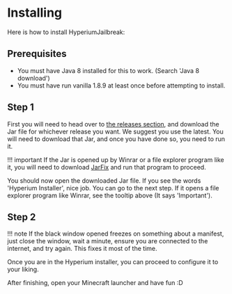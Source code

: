# Installing

Here is how to install HyperiumJailbreak:

## Prerequisites

* You must have Java 8 installed for this to work. (Search 'Java 8 download')
* You must have run vanilla 1.8.9 at least once before attempting to install.

## Step 1

First you will need to head over to [the releases section](https://github.com/hyperiumjailbreak/client/releases), and download the Jar file for whichever release you want. We suggest you use the latest.
You will need to download that Jar, and once you have done so, you need to run it.

!!! important
    If the Jar is opened up by Winrar or a file explorer program
    like it, you will need to download
    [JarFix](https://johann.loefflmann.net/en/software/jarfix/index.html#Download)
    and run that program to proceed.

You should now open the downloaded Jar file. If you see the words 'Hyperium Installer', nice job. You can go to the next step.
If it opens a file explorer program like Winrar, see the tooltip above (It says 'Important').

## Step 2

!!! note
    If the black window opened freezes on something about a manifest,
    just close the window, wait a minute, ensure you are connected to
    the internet, and try again. This fixes it most of the time.

Once you are in the Hyperium installer, you can proceed to configure it to your liking.

After finishing, open your Minecraft launcher and have fun :D
